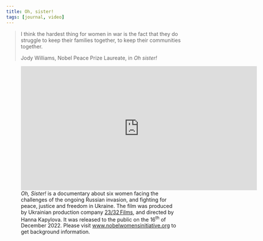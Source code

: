 ```yaml
---
title: Oh, sister!
tags: [journal, video]
---
```

> I think the hardest thing for women in war is the fact that they do struggle to keep their families together, to keep their communities together.
> <footer>Jody Williams, Nobel Peace Prize Laureate, in <cite>Oh sister!</cite></footer>

<figure>
<iframe title="vimeo-player" src="https://player.vimeo.com/video/778505126?h=9d3910202c" width="640" height="337" frameborder="0" allowfullscreen></iframe>
<figcaption><cite>Oh, Sister!</cite> is a documentary about six women facing the challenges of the ongoing Russian invasion, and fighting for peace, justice and freedom in Ukraine. The film was produced by Ukrainian production company <a href="https://2332.film">23/32 Films</a>, and directed by Hanna Kapylova. It was released to the public on the 16<sup>th</sup> of December 2022. Please visit <a href="https://www.nobelwomensinitiative.org/oh_sister">www.nobelwomensinitiative.org</a> to get background information.</figcaption>
</figure>

